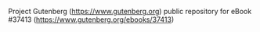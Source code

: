 Project Gutenberg (https://www.gutenberg.org) public repository for eBook #37413 (https://www.gutenberg.org/ebooks/37413)
